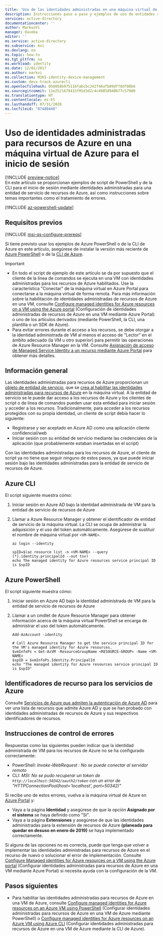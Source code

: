 ```yaml
---
title: 'Uso de las identidades administradas en una máquina virtual de Azure para el inicio de sesión: Azure ADV'
description: Instrucciones paso a paso y ejemplos de uso de entidades administradas de una máquina virtual de Azure de una entidad de servicio de recursos de Azure para el acceso a los recursos y el inicio de sesión de cliente mediante un script.
services: active-directory
documentationcenter: ''
author: MarkusVi
manager: daveba
editor: ''
ms.service: active-directory
ms.subservice: msi
ms.devlang: na
ms.topic: how-to
ms.tgt_pltfrm: na
ms.workload: identity
ms.date: 12/01/2017
ms.author: markvi
ms.collection: M365-identity-device-management
ms.custom: devx-track-azurecli
ms.openlocfilehash: 058058b975116fabcbc242f46afb09dff8df08b6
ms.sourcegitcommit: 11e2521679415f05d3d2c4c49858940677c57900
ms.translationtype: HT
ms.contentlocale: es-ES
ms.lasthandoff: 07/31/2020
ms.locfileid: "87480448"
---
```

# <a name="how-to-use-managed-identities-for-azure-resources-on-an-azure-vm-for-sign-in"></a>Uso de identidades administradas para recursos de Azure en una máquina virtual de Azure para el inicio de sesión 

[!INCLUDE [preview-notice](../../../includes/active-directory-msi-preview-notice.md)]  
En este artículo se proporcionan ejemplos de script de PowerShell y de la CLI para el inicio de sesión mediante identidades administradas para una entidad de servicio de recursos de Azure, así como instrucciones sobre temas importantes como el tratamiento de errores.

[!INCLUDE [az-powershell-update](../../../includes/updated-for-az.md)]

## <a name="prerequisites"></a>Requisitos previos

[!INCLUDE [msi-qs-configure-prereqs](../../../includes/active-directory-msi-qs-configure-prereqs.md)]

Si tiene previsto usar los ejemplos de Azure PowerShell o de la CLI de Azure en este artículo, asegúrese de instalar la versión más reciente de [Azure PowerShell](/powershell/azure/install-az-ps) o de la [CLI de Azure](https://docs.microsoft.com/cli/azure/install-azure-cli). 

> [!IMPORTANT]
> - En todo el script de ejemplo de este artículo se da por supuesto que el cliente de la línea de comandos se ejecuta en una VM con identidades administradas para los recursos de Azure habilitados. Use la característica "Conectar" de la máquina virtual en Azure Portal para conectarse a la máquina virtual de forma remota. Para más información sobre la habilitación de identidades administradas de recursos de Azure en una VM, consulte [Configure managed identities for Azure resources on a VM using the Azure portal](qs-configure-portal-windows-vm.md) (Configuración de identidades administradas de recursos de Azure en una VM mediante Azure Portal) o uno de los artículos derivados (mediante PowerShell, la CLI, una plantilla o un SDK de Azure). 
> - Para evitar errores durante el acceso a los recursos, se debe otorgar a la identidad administrada de VM al menos el acceso de "Lector" en el ámbito adecuado (la VM u otro superior) para permitir las operaciones de Azure Resource Manager en la VM. Consulte [Asignación de acceso de Managed Service Identity a un recurso mediante Azure Portal](howto-assign-access-portal.md) para obtener más detalles.

## <a name="overview"></a>Información general

Las identidades administradas para recursos de Azure proporcionan un [objeto de entidad de servicio](../develop/developer-glossary.md#service-principal-object), que se [crea al habilitar las identidades administradas para recursos de Azure](overview.md) en la máquina virtual. A la entidad de servicio se le puede dar acceso a los recursos de Azure y los clientes de script o de línea de comandos pueden usar esta entidad para iniciar sesión y acceder a los recursos. Tradicionalmente, para acceder a los recursos protegidos con su propia identidad, un cliente de script debía hacer lo siguiente:  

   - Registrarse y ser aceptado en Azure AD como una aplicación cliente confidencial/web
   - Iniciar sesión con su entidad de servicio mediante las credenciales de la aplicación (que probablemente estaban insertadas en el script)

Con las identidades administradas para los recursos de Azure, el cliente de script ya no tiene que seguir ninguno de estos pasos, ya que puede iniciar sesión bajo las identidades administradas para la entidad de servicio de recursos de Azure. 

## <a name="azure-cli"></a>Azure CLI

El script siguiente muestra cómo:

1. Iniciar sesión en Azure AD bajo la identidad administrada de VM para la entidad de servicio de recursos de Azure  
2. Llamar a Azure Resource Manager y obtener el identificador de entidad de servicio de la máquina virtual. La CLI se ocupa de administrar la adquisición y el uso del token automáticamente. Asegúrese de sustituir el nombre de máquina virtual por `<VM-NAME>`.  

   ```azurecli
   az login --identity
   
   spID=$(az resource list -n <VM-NAME> --query [*].identity.principalId --out tsv)
   echo The managed identity for Azure resources service principal ID is $spID
   ```

## <a name="azure-powershell"></a>Azure PowerShell

El script siguiente muestra cómo:

1. Iniciar sesión en Azure AD bajo la identidad administrada de VM para la entidad de servicio de recursos de Azure  
2. Llamar a un cmdlet de Azure Resource Manager para obtener información acerca de la máquina virtual PowerShell se encarga de administrar el uso del token automáticamente.  

   ```azurepowershell
   Add-AzAccount -identity

   # Call Azure Resource Manager to get the service principal ID for the VM's managed identity for Azure resources. 
   $vmInfoPs = Get-AzVM -ResourceGroupName <RESOURCE-GROUP> -Name <VM-NAME>
   $spID = $vmInfoPs.Identity.PrincipalId
   echo "The managed identity for Azure resources service principal ID is $spID"
   ```

## <a name="resource-ids-for-azure-services"></a>Identificadores de recurso para los servicios de Azure

Consulte [Servicios de Azure que admiten la autenticación de Azure AD](services-support-managed-identities.md#azure-services-that-support-azure-ad-authentication) para ver una lista de recursos que admite Azure AD y que se han probado con identidades administradas de recursos de Azure y sus respectivos identificadores de recursos.

## <a name="error-handling-guidance"></a>Instrucciones de control de errores 

Respuestas como las siguientes pueden indicar que la identidad administrada de VM para los recursos de Azure no se ha configurado correctamente:

- PowerShell: *Invoke-WebRequest : No se puede conectar al servidor remoto*
- CLI: *MSI: No se pudo recuperar un token de `http://localhost:50342/oauth2/token` con un error de "HTTPConnectionPool(host='localhost', port=50342)"* 

Si recibe uno de estos errores, vuelva a la máquina virtual de Azure en [Azure Portal](https://portal.azure.com) y:

- Vaya a la página **Identidad** y asegúrese de que la opción **Asignado por el sistema** se haya definido como "Sí".
- Vaya a la página **Extensiones** y asegúrese de que las identidades administradas para la extensión de recursos de Azure **(planeada para quedar en desuso en enero de 2019)** se haya implementado correctamente.

Si alguna de las opciones no es correcta, puede que tenga que volver a implementar las identidades administradas para recursos de Azure en el recurso de nuevo o solucionar el error de implementación. Consulte [Configure Managed identities for Azure resources on a VM using the Azure portal](qs-configure-portal-windows-vm.md) (Configurar identidades administradas para recursos de Azure en una VM mediante Azure Portal) si necesita ayuda con la configuración de la VM.

## <a name="next-steps"></a>Pasos siguientes

- Para habilitar las identidades administradas para recursos de Azure en una VM de Azure, consulte [Configure managed identities for Azure resources on an Azure VM using PowerShell](qs-configure-powershell-windows-vm.md) (Configurar identidades administradas para recursos de Azure en una VM de Azure mediante PowerShell) o [Configure managed identities for Azure resources on an Azure VM using Azure CLI](qs-configure-cli-windows-vm.md) (Configurar identidades administradas para recursos de Azure en una VM de Azure mediante la CLI de Azure).






